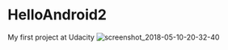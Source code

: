# HelloAndroid2
My first project at Udacity
![screenshot_2018-05-10-20-32-40](https://user-images.githubusercontent.com/32802350/39905940-a9b034ea-54e8-11e8-91e8-dc20335e19ac.png)
